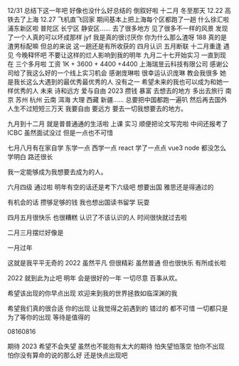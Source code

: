 12/31
总结下这一年吧
好像也没什么好总结的
倒叙好啦
十二月
冬至那天 12.22 高铁去了上海 12.27 飞机直飞回家
期间基本上把上海每个区都跑了一趟 什么徐汇啦 浦东新区啦 普陀区 长宁区 静安区......
去了很多地方 见了很多不一样的风景 发现了一个人真的可以坏成那样
jyf 我是真的很讨厌你 你为什么那么渣呀 188 真的是渣男标配嘛
但总的来说 这一趟还是有所收获的 四月认识 五月断联 十二月重逢 遇见 今晚释怀吧 不要让这样的烂人影响到我的明年
九月二十七开始实习 一直到现在 三个多月啦 工资 1K + 3600 + 4400 +4400
上海瑞昱云科技有限公司 感谢公司给了我这么好的一个线上实习机会 感谢庞琳啦 很幸运认识庞琳 教会我很多 她是我长这么大遇到的最优秀最优秀的人 没有之一 希望未来的我也可以成为和她一样优秀的人
未来 诗和远方 爱与自由
2023 攒钱 暴富 去想去的地方 多出去旅行 南京 苏州 杭州 云南 洱海 大理 西藏 新疆......
总要把中国都跑一遍叭 然后再去国外 人生不过短短三万天 我要自由 要远方 要去一切我想要去的地方。

九月到十二月 就是普普通通的生活啦 上课 实习 顺便把论文写完啦 中间还报考了 ICBC 虽然面试没过 但是一点也不可惜

七月八月有在家自学 东学一点 西学一点 react 学了一点点 vue3 node 都没怎么学明白 路还很长

我一定能够成为我想要去成为的人。

六月四级 通过啦 明年有空的话还是考下六级吧 想要出国 雅思还是得通过的

有机会的话 攒够足够的钱 我也想出国读书留学 玩耍

四月五月很快乐 也很糟糕 认识了不该认识的人 时间很快就过去啦

二月三月摆烂好像是

一月过年

这就是我平平无奇的 2022 虽然平凡 但很精彩 虽然普通 但也很快乐 有所成长啦

2022 就到此为止吧 明年 会是很好的一年 一切尽意 百事从欢。

希望该出现的你早点出现 欢迎来到我的世界拯救如临深渊的我

希望我们真的很合适 你的出现 让我觉得之前遇到的 错过的 都不可惜 一切都只是为了等你的出现 等待是值得的

08160816

期待 2023
希望不会失望 虽然也不能抱有太大的期待 怕失望怕落空 怕你不出现 怕你没有算命的说的那么好 还是快点出现吧
